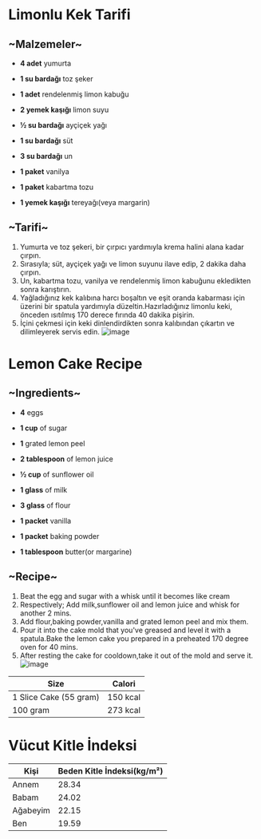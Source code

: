 # Limonlu Kek Tarifi
<h2>~Malzemeler~</h2>

- **4 adet** yumurta

- **1 su bardağı** toz şeker

- **1 adet** rendelenmiş limon kabuğu

- **2 yemek kaşığı** limon suyu

- **½ su bardağı** ayçiçek yağı

- **1 su bardağı** süt

- **3 su bardağı** un

- **1 paket** vanilya

- **1 paket** kabartma tozu

- **1 yemek kaşığı** tereyağı(veya margarin)
<h2>~Tarifi~</h2>

1. Yumurta ve toz şekeri, bir çırpıcı yardımıyla krema halini alana kadar çırpın.
2. Sırasıyla; süt, ayçiçek yağı ve limon suyunu ilave edip, 2 dakika daha çırpın.
3. Un, kabartma tozu, vanilya ve rendelenmiş limon kabuğunu ekledikten sonra karıştırın.
4. Yağladığınız kek kalıbına harcı boşaltın ve eşit oranda kabarması için üzerini bir spatula yardımıyla düzeltin.Hazırladığınız limonlu  keki, önceden ısıtılmış 170 derece fırında 40 dakika pişirin.
5. İçini çekmesi için keki dinlendirdikten sonra kalıbından çıkartın ve dilimleyerek servis edin.
![image](https://cdn.yemek.com/mncrop/940/625/uploads/2014/06/limonlu-kek-yeni.jpg)



# Lemon Cake Recipe
<h2>~Ingredients~</h2>

- **4** eggs

- **1 cup** of sugar

- **1** grated lemon peel

- **2 tablespoon** of lemon juice

- **½ cup** of sunflower oil

- **1 glass** of milk

- **3 glass** of flour

- **1 packet** vanilla

- **1 packet** baking powder

- **1 tablespoon** butter(or margarine)
<h2>~Recipe~</h2>

1. Beat the egg and sugar with a whisk until it becomes like cream
2. Respectively; Add milk,sunflower oil and lemon juice and whisk for another 2 mins.
3. Add flour,baking powder,vanilla and grated lemon peel and mix them.
4. Pour it into the cake mold that you've greased and level it with a spatula.Bake the lemon cake you prepared in a preheated 170 degree oven for 40 mins.
5. After resting the cake for cooldown,take it out of the mold and serve it.
![image](https://cdn.yemek.com/mncrop/940/625/uploads/2014/06/limonlu-kek-yeni.jpg)

Size |  Calori
--- | ---
1 Slice Cake (55 gram) | 150 kcal
100 gram | 273 kcal


# Vücut Kitle İndeksi

Kişi | Beden Kitle İndeksi(kg/m²)
--- | ---
Annem | 28.34
Babam | 24.02
Ağabeyim | 22.15
Ben | 19.59
